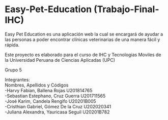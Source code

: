 # Easy-Pet-Education (Trabajo-Final-IHC)
Easy Pet Education es una aplicación web la cual se encargará de ayudar a las personas a poder encontrar clínicas veterinarias de una manera fácil y rápida.

Este proyecto es elaborado para el curso de IHC y Tecnologias Moviles de la Universidad Peruana de Ciencias Aplicadas (UPC)

Grupo 5

Integrantes:
<br>
Nombres, Apellidos y Códigos
<br>
-Harvy Fabian, Ballena Rojas              U201814765 
<br>
-Sebastian Estephano, Cruz Guerra         U201711565
<br>
-José Karim, Candela Rengifo              U20201B005
<br>
-Cristhian Gabriel, Gómez De la Cruz      U202020341
<br>
-Juliana Alexandra, Yauricasa Seguil      U20201B782


